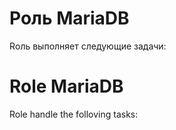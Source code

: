 # Роль MariaDB 

Rоль выполняет следующие задачи:




# Role MariaDB

Role handle the folloving tasks:
